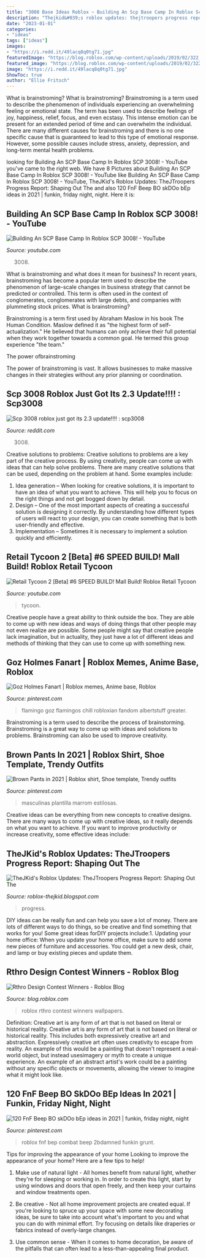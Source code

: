 ```yaml
---
title: "3008 Base Ideas Roblox ~ Building An Scp Base Camp In Roblox Scp 3008!"
description: "Thejkid&#039;s roblox updates: thejtroopers progress report: shaping out the"
date: "2023-01-01"
categories:
- "ideas"
tags: ["ideas"]
images:
- "https://i.redd.it/49lacq8q0tg71.jpg"
featuredImage: "https://blog.roblox.com/wp-content/uploads/2019/02/322_BlogHead_RthroWinners.jpg"
featured_image: "https://blog.roblox.com/wp-content/uploads/2019/02/322_BlogHead_RthroWinners.jpg"
image: "https://i.redd.it/49lacq8q0tg71.jpg"
ShowToc: true
author: "Ellie Fritsch"
---
```



What is brainstroming?
What is brainstroming? Brainstroming is a term used to describe the phenomenon of individuals experiencing an overwhelming feeling or emotional state. The term has been used to describe feelings of joy, happiness, relief, focus, and even ecstasy. This intense emotion can be present for an extended period of time and can overwhelm the individual. There are many different causes for brainstroming and there is no one specific cause that is guaranteed to lead to this type of emotional response. However, some possible causes include stress, anxiety, depression, and long-term mental health problems.

	

		
looking for Building An SCP Base Camp In Roblox SCP 3008! - YouTube you've came to the right web. We have 8 Pictures about Building An SCP Base Camp In Roblox SCP 3008! - YouTube like Building An SCP Base Camp In Roblox SCP 3008! - YouTube, TheJKid&#039;s Roblox Updates: TheJTroopers Progress Report: Shaping Out The and also 120 FnF Beep BO skDOo bEp ideas in 2021 | funkin, friday night, night. Here it is:
		
    
## Building An SCP Base Camp In Roblox SCP 3008! - YouTube

<img loading=lazy src="https://i.ytimg.com/vi/15RRxsMANLU/maxresdefault.jpg" onerror="this.onerror=null;this.src='https://tse4.mm.bing.net/th?id=OIP.EIigjnw79oQ6JAINylG9uAHaEK&amp;pid=15.1';" alt="Building An SCP Base Camp In Roblox SCP 3008! - YouTube">

_Source: youtube.com_

>3008. 

	

What is brainstroming and what does it mean for business?
In recent years, brainstroming has become a popular term used to describe the phenomenon of large-scale changes in business strategy that cannot be predicted or controlled. This term is often used in the context of conglomerates, conglomerates with large debts, and companies with plummeting stock prices.
What is brainstroming?

Brainstroming is a term first used by Abraham Maslow in his book The Human Condition. Maslow defined it as "the highest form of self-actualization." He believed that humans can only achieve their full potential when they work together towards a common goal. He termed this group experience "the team."

The power ofbrainstroming

The power of brainstroming is vast. It allows businesses to make massive changes in their strategies without any prior planning or coordination.

    
## Scp 3008 Roblox Just Got Its 2.3 Update!!!! : Scp3008

<img loading=lazy src="https://i.redd.it/49lacq8q0tg71.jpg" onerror="this.onerror=null;this.src='https://tse3.mm.bing.net/th?id=OIP.P9MhVL9dHb2uMUBTGQPUyAHaFj&amp;pid=15.1';" alt="Scp 3008 roblox just got its 2.3 update!!!! : scp3008">

_Source: reddit.com_

>3008. 

	

Creative solutions to problems:
Creative solutions to problems are a key part of the creative process. By using creativity, people can come up with ideas that can help solve problems. There are many creative solutions that can be used, depending on the problem at hand. Some examples include:
1. Idea generation – When looking for creative solutions, it is important to have an idea of what you want to achieve. This will help you to focus on the right things and not get bogged down by detail.
2. Design – One of the most important aspects of creating a successful solution is designing it correctly. By understanding how different types of users will react to your design, you can create something that is both user-friendly and effective.
3. Implementation – Sometimes it is necessary to implement a solution quickly and efficiently.

    
## Retail Tycoon 2 [Beta] #6 SPEED BUILD! Mall Build! Roblox Retail Tycoon

<img loading=lazy src="https://i.ytimg.com/vi/ox9Olg5EFRY/maxresdefault.jpg" onerror="this.onerror=null;this.src='https://tse1.mm.bing.net/th?id=OIP.MyXJN9IDIDP2jncGkWBZ5AHaEK&amp;pid=15.1';" alt="Retail Tycoon 2 [Beta] #6 SPEED BUILD! Mall Build! Roblox Retail Tycoon">

_Source: youtube.com_

>tycoon. 

	

Creative people have a great ability to think outside the box. They are able to come up with new ideas and ways of doing things that other people may not even realize are possible. Some people might say that creative people lack imagination, but in actuality, they just have a lot of different ideas and methods of thinking that they can use to come up with something new.

    
## Goz Holmes Fanart | Roblox Memes, Anime Base, Roblox

<img loading=lazy src="https://i.pinimg.com/474x/dd/96/c4/dd96c458d3c7f05fe3c4993749bdb45c.jpg" onerror="this.onerror=null;this.src='https://tse4.mm.bing.net/th?id=OIP.LfWpn3P04CTSN8FqxxMzugAAAA&amp;pid=15.1';" alt="Goz Holmes Fanart | Roblox memes, Anime base, Roblox">

_Source: pinterest.com_

>flamingo goz flamingos chill robloxian fandom albertstuff greater. 

	

Brainstroming is a term used to describe the process of brainstorming. Brainstroming is a great way to come up with ideas and solutions to problems. Brainstroming can also be used to improve creativity.

    
## Brown Pants In 2021 | Roblox Shirt, Shoe Template, Trendy Outfits

<img loading=lazy src="https://i.pinimg.com/736x/f7/cb/63/f7cb633bca9322cb0bebb8b44ebb8087.jpg" onerror="this.onerror=null;this.src='https://tse4.mm.bing.net/th?id=OIP.4y72jqTmnWoPvEo47GaTkgAAAA&amp;pid=15.1';" alt="Brown Pants in 2021 | Roblox shirt, Shoe template, Trendy outfits">

_Source: pinterest.com_

>masculinas plantilla marrom estilosas. 

	

Creative ideas can be everything from new concepts to creative designs. There are many ways to come up with creative ideas, so it really depends on what you want to achieve. If you want to improve productivity or increase creativity, some effective ideas include:

    
## TheJKid&#039;s Roblox Updates: TheJTroopers Progress Report: Shaping Out The

<img loading=lazy src="http://1.bp.blogspot.com/-ZX0Btn_pJrw/TzmR3ONu0DI/AAAAAAAAA5w/Ab4MGiBj7iw/s1600/Power+core+pic+3.PNG" onerror="this.onerror=null;this.src='https://tse4.mm.bing.net/th?id=OIP.DleGztO3mI9bMwfDEI4kygHaDs&amp;pid=15.1';" alt="TheJKid&#039;s Roblox Updates: TheJTroopers Progress Report: Shaping Out The">

_Source: roblox-thejkid.blogspot.com_

>progress. 

	

DIY ideas can be really fun and can help you save a lot of money. There are lots of different ways to do things, so be creative and find something that works for you! Some great ideas forDIY projects include:1. Updating your home office: When you update your home office, make sure to add some new pieces of furniture and accessories. You could get a new desk, chair, and lamp or buy existing pieces and update them.
    
## Rthro Design Contest Winners - Roblox Blog

<img loading=lazy src="https://blog.roblox.com/wp-content/uploads/2019/02/322_BlogHead_RthroWinners.jpg" onerror="this.onerror=null;this.src='https://tse3.mm.bing.net/th?id=OIP.X6knT2iOgfmdfo3oI1GO6gHaEK&amp;pid=15.1';" alt="Rthro Design Contest Winners - Roblox Blog">

_Source: blog.roblox.com_

>roblox rthro contest winners wallpapers. 

	

Definition: Creative art is any form of art that is not based on literal or historical reality.
Creative art is any form of art that is not based on literal or historical reality. This includes both expressively creative art and abstraction. Expressively creative art often uses creativity to escape from reality. An example of this would be a painting that doesn't represent a real-world object, but instead usesimagery or myth to create a unique experience. An example of an abstract artist's work could be a painting without any specific objects or movements, allowing the viewer to imagine what it might look like.

    
## 120 FnF Beep BO SkDOo BEp Ideas In 2021 | Funkin, Friday Night, Night

<img loading=lazy src="https://i.pinimg.com/474x/24/ef/dc/24efdc4408cfd91c7131b58636ca3dda.jpg" onerror="this.onerror=null;this.src='https://tse4.mm.bing.net/th?id=OIP.-BCO1Nzna4cJUOXbComFwgAAAA&amp;pid=15.1';" alt="120 FnF Beep BO skDOo bEp ideas in 2021 | funkin, friday night, night">

_Source: pinterest.com_

>roblox fnf bep combat beep 2bdamned funkin grunt. 

	

Tips for improving the appearance of your home
Looking to improve the appearance of your home? Here are a few tips to help!
1. Make use of natural light - All homes benefit from natural light, whether they're for sleeping or working in. In order to create this light, start by using windows and doors that open freely, and then keep your curtains and window treatments open.

2. Be creative - Not all home improvement projects are created equal. If you're looking to spruce up your space with some new decorating ideas, be sure to take into account what's important to you and what you can do with minimal effort. Try focusing on details like draperies or fabrics instead of overly-large changes.

3. Use common sense - When it comes to home decoration, be aware of the pitfalls that can often lead to a less-than-appealing final product.

